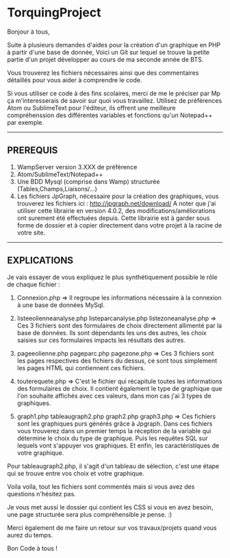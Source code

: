 # TorquingProject

Bonjour à tous, 

Suite à plusieurs demandes d'aides pour la création d'un graphique en PHP à partir d'une base de donnée, 
Voici un Git sur lequel se trouve la petite partie d'un projet développer au cours de ma seconde année de BTS. 

Vous trouverez les fichiers nécessaires ainsi que des commentaires détaillés pour vous aider à comprendre le code. 

Si vous utiliser ce code à des fins scolaires, merci de me le préciser par Mp ça m'interesserais de savoir sur quoi vous travaillez. 
Utilisez de préférences Atom ou SublimeText pour l'éditeur, ils offrent une meilleure compréhenssion des différentes variables et fonctions qu'un Notepad++ par exemple. 

---------
PREREQUIS
---------
1) WampServer version 3.XXX de préférence
2) Atom/SublimeText/Notepad++
3) Une BDD Mysql (comprise dans Wamp) structurée (Tables,Champs,Liaisons/...)
4) Les fichiers JpGraph, nécessaire pour la création des graphiques, vous trouverez les fichiers ici : http://jpgraph.net/download/
A noter que j'ai utiliser cette librairie en version 4.0.2, des modifications/améliorations ont surement été effectuées depuis.
Cette librairie est à garder sous forme de dossier et à copier directement dans votre projet à la racine de votre site. 

------------
EXPLICATIONS
------------

Je vais essayer de vous expliquez le plus synthétiquement possible le rôle de chaque fichier :

1) Connexion.php => Il regroupe les informations nécessaire à la connexion à une base de données MySql.

2) listeeolienneanalyse.php
listeparcanalyse.php
listezoneanalyse.php => Ces 3 fichiers sont des formulaires de choix directement allimenté par la base de données. 
Ils sont dépendants les uns des autres, les choix saisies sur ces formulaires impacts les résultats des autres. 

3) pageeolienne.php
pageparc.php
pagezone.php => Ces 3 fichiers sont les pages respectives des fichiers du dessus, ce sont tous simplement les pages HTML qui contiennent 
ces fichiers. 

4) touterequete.php => C'est le fichier qui récapitule toutes les informations des formulaires de choix. 
Il contient également le type de graphique que l'on souhaite affichés avec ces valeurs, dans mon cas j'ai 3 types de graphiques.

5) graph1.php
tableaugraph2.php
graph2.php
graph3.php => Ces fichiers sont les graphiques purs générés grâce à Jpgraph. Dans ces fichiers vous trouverez dans un premier temps la réception de la variable qui détermine le choix du type de graphique. 
Puis les requêtes SQL sur lequels vont s'appuyer vos graphiques. 
Et enfin, les caractéristiques de votre graphique. 

Pour tableaugraph2.php, il s'agit d'un tableau de sélection, c'est une étape qui se trouve entre vos choix et votre graphique. 


Voila voila, tout les fichiers sont commentés mais si vous avez des questions n'hésitez pas. 

Je vous met aussi le dossier qui contient les CSS si vous en avez besoin, une page structurée sera plus compréhensible je pense. :) 

Merci également de me faire un retour sur vos travaux/projets quand vous aurez du temps. 

Bon Code à tous ! 






